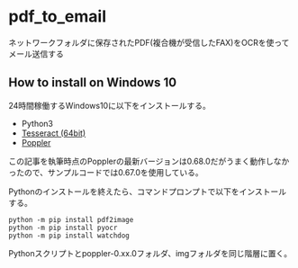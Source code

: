 # pdf_to_email
ネットワークフォルダに保存されたPDF(複合機が受信したFAX)をOCRを使ってメール送信する

## How to install on Windows 10

24時間稼働するWindows10に以下をインストールする。
- Python3
- [Tesseract (64bit)](https://github.com/UB-Mannheim/tesseract/wiki)
- [Poppler](http://blog.alivate.com.au/poppler-windows/)

この記事を執筆時点のPopplerの最新バージョンは0.68.0だがうまく動作しなかったので、サンプルコードでは0.67.0を使用している。

Pythonのインストールを終えたら、コマンドプロンプトで以下をインストールする。
```
python -m pip install pdf2image
python -m pip install pyocr
python -m pip install watchdog
```

Pythonスクリプトとpoppler-0.xx.0フォルダ、imgフォルダを同じ階層に置く。
